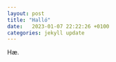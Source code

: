 ```yaml
---
layout: post
title: "Halló"
date:   2023-01-07 22:22:26 +0100
categories: jekyll update
---
```


Hæ.
